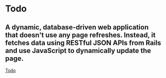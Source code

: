 # Todo

##  A dynamic, database-driven web application that doesn't use any page refreshes. Instead, it fetches data using RESTful JSON APIs from Rails and use JavaScript to dynamically update the page.

[Todo](https://todoster-dan-zuba.herokuapp.com/)

